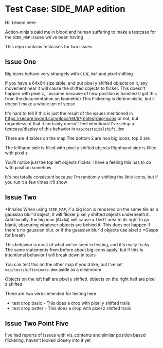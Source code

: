 # Test Case: SIDE_MAP edition

Hi! Lemon here

Action-ninja's paid me in blood and human suffering to make a testcase for the `SIDE_MAP` issues we've been having

This repo contains testcases for two issues

## Issue One

Big icons behave very strangely with `SIDE_MAP` and pixel shifting

If you have a 64x64 size table, and put pixel y shifted objects on it, any movement near it will cause the shifted objects to flicker. This doesn't happen with pixel z, I assume because of how position is handled (I got this from the documentation on Isometric)
This flickering is deterministic, but it doesn't make a whole ton of sense

It's hard to tell if this is just the result of the issues mentioned in https://secure.byond.com/docs/ref/#/{notes}/big-icons or not, but regardless of that it certainly doesn't feel intentional
I've setup a testcase/display of this behavior in `map/testpixelshift.dmm`

There are 4 tables on the map
The bottom 2 are non big icons, top 2 are

The lefthand side is filled with pixel y shifted objects
Righthand side is filled with pixel z

You'll notice just the top left objects flicker. I have a feeling this has to do with position somehow

It's not totally consistent because I'm randomly shifting the little icons, but if you run it a few times it'll show

## Issue Two

*Inhales
When using `SIDE_MAP`, if a big icon is rendered on the same tile as a gaussian blur'd object, it will flicker pixel y shifted objects underneath it. Additionally, the big icon (`64x64`) will cause a `16x32` area to its right to go blank, obscuring whatever objects are behind it. This does not happen if there's no gaussian blur, or if the guassian blur'd objects use pixel z
*Gasps for breath

This behavior is most of what we've seen in testing, and it's really fucky
The same statements from before about big icons apply, but if this is intentional behavior I will break down in tears

You can test this on the other map if you'd like, but I've set `map/testshiftanimate.dmm` aside as a cleanroom

Objects on the left half are pixel y shifted, objects on the right half are pixel z shifted

There are two verbs intended for testing here
* test drop basic - This does a drop with pixel y shifted trails
* test drop better - This does a drop with pixel z shifted trails

## Issue Two Point Five

I've had reports of issues with vis_contents and similar position based flickering, haven't looked closely into it yet
